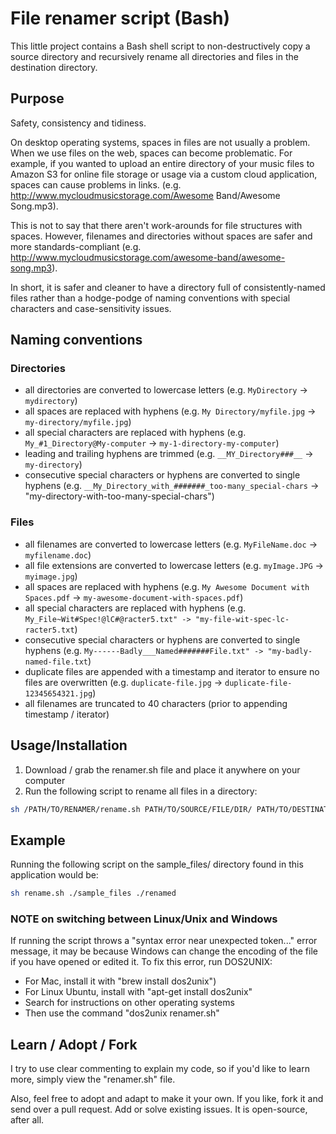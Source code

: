 # File renamer script (Bash)

This little project contains a Bash shell script to non-destructively copy a source directory and recursively rename all directories and files in the destination directory.

## Purpose

Safety, consistency and tidiness.

On desktop operating systems, spaces in files are not usually a problem. When we use files on the web, spaces can become problematic. For example, if you wanted to upload an entire directory of your music files to Amazon S3 for online file storage or usage via a custom cloud application, spaces can cause problems in links. (e.g. http://www.mycloudmusicstorage.com/Awesome Band/Awesome Song.mp3).

This is not to say that there aren't work-arounds for file structures with spaces. However, filenames and directories without spaces are safer and more standards-compliant (e.g. http://www.mycloudmusicstorage.com/awesome-band/awesome-song.mp3).

In short, it is safer and cleaner to have a directory full of consistently-named files rather than a hodge-podge of naming conventions with special characters and case-sensitivity issues.

## Naming conventions

### Directories

-   all directories are converted to lowercase letters (e.g. `MyDirectory` -> `mydirectory`)
-   all spaces are replaced with hyphens (e.g. `My Directory/myfile.jpg` -> `my-directory/myfile.jpg`)
-   all special characters are replaced with hyphens (e.g. `My_#1_Directory@My-computer` -> `my-1-directory-my-computer`)
-   leading and trailing hyphens are trimmed (e.g. `__MY_Directory###__` -> `my-directory`)
-   consecutive special characters or hyphens are converted to single hyphens (e.g. `__My_Directory_with_#######_too-many_special-chars` -> "my-directory-with-too-many-special-chars")

### Files

-   all filenames are converted to lowercase letters (e.g. `MyFileName.doc` -> `myfilename.doc`)
-   all file extensions are converted to lowercase letters (e.g. `myImage.JPG` -> `myimage.jpg`)
-   all spaces are replaced with hyphens (e.g. `My Awesome Document with Spaces.pdf` -> `my-awesome-document-with-spaces.pdf`)
-   all special characters are replaced with hyphens (e.g. `My_File~Wit#Spec!@lC#@racter5.txt" -> "my-file-wit-spec-lc-racter5.txt`)
-   consecutive special characters or hyphens are converted to single hyphens (e.g. `My------Badly___Named#######File.txt" -> "my-badly-named-file.txt`)
-   duplicate files are appended with a timestamp and iterator to ensure no files are overwritten (e.g. `duplicate-file.jpg` -> `duplicate-file-12345654321.jpg`)
-   all filenames are truncated to 40 characters (prior to appending timestamp / iterator)

## Usage/Installation

1. Download / grab the renamer.sh file and place it anywhere on your computer
2. Run the following script to rename all files in a directory:

```bash
sh /PATH/TO/RENAMER/rename.sh PATH/TO/SOURCE/FILE/DIR/ PATH/TO/DESTINATION
```

## Example

Running the following script on the sample_files/ directory found in this application would be:

```bash
sh rename.sh ./sample_files ./renamed
```

### NOTE on switching between Linux/Unix and Windows

If running the script throws a "syntax error near unexpected token..." error message, it may be because Windows can change the encoding of the file if you have opened or edited it. To fix this error, run DOS2UNIX:

-   For Mac, install it with "brew install dos2unix")
-   For Linux Ubuntu, install with "apt-get install dos2unix"
-   Search for instructions on other operating systems
-   Then use the command "dos2unix renamer.sh"

## Learn / Adopt / Fork

I try to use clear commenting to explain my code, so if you'd like to learn more, simply view the "renamer.sh" file.

Also, feel free to adopt and adapt to make it your own. If you like, fork it and send over a pull request. Add or solve existing issues. It is open-source, after all.
